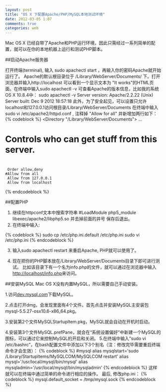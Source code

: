 ```yaml
---
layout: post
title: "OS X 下配置Apache/PHP/MySQL本地测试环境"
date: 2012-03-05 1:07
comments: true
categories: web
---
```

Mac OS X 已经自带了Apache和PHP运行环境，因此只需经过一系列简单的配置，就可以在你的本地机器上运行和测试PHP脚本。

##启动Apache服务器

打开终端(terminal), 输入 sudo apachectl start ，再输入你的密码Apache就开始运行了。
Apache的默认根目录位于 /Library/WebServer/Documents/ 下。打开浏览器并输入http://localhost 可以看到一个显示文本为
"It works"的HTML页面。在终端中输入sudo apachectl -v 可查看Apache的版本信息，比如我的系统OS X 10.8.4中：
sudo apachectl -v
Server version: Apache/2.2.22 (Unix)
Server built:   Dec  9 2012 18:57:18
此外，为了安全起见，可以设置只允许localhost和127.0.0.1访问根目录/Library/WebServer/Documents
在终端中输入 sudo vi /etc/apache2/httpd.conf , 注释掉 "Allow for all" 并新增加两行如下：
{% codeblock %}
<Directory "/Library/WebServer/Documents"> 
...
 #
 # Controls who can get stuff from this server. 
 # 
  	 Order allow,deny
	#Allow from all 
	 Allow from 127.0.0.1
	 Allow from localhost 
 </Directory>
{% endcodeblock %}

##配置PHP

1. 继续在httpconf文本中搜索字符串 #LoadModule php5_module libexec/apache2/libphp5.so 
    并去掉前面的井号 保存后退出。
2. 在终端中输入:

{% codeblock %}
 sudo cp  /etc/php.ini.default  /etc/php.ini
 sudo vi  /etc/php.ini
{% endcodeblock %}


3. 输入sudo apachectl restart 来重启Apache, PHP就可以使用了。

4. 现在把你的PHP脚本放在/Library/WebServer/Documents目录下即可进行测试。
比如该目录下有一个名为info.php的文件，就可以通过在浏览器中输入[http://localhost/info.php](http://localhost/info.php)来访问。


##安装MySQL
Mac OS X没有内置MySQL，所以需要自己手动安装。

1.访问[dev.mysql.com](http://dev.mysql.com/downloads/mysql/)下载MySQL。

2.点击打开dmg，会发现里面有4个文件。首先点击并安装MySQL主安装包mysql-5.5.27-osx10.6-x86_64.pkg。

3.安装第2个文件MySQLStartupItem.pkg，MySQL就会自动在开机时启动。

4.安装第3个文件MySQL.prefPane，就会在“系统设置偏好”中新建一个MySQL的图标，可以通过它来控制MySQL的开启和关闭。
5.在终端中输入“sudo vi /etc/bashrc”，在bash配置文件中添加以下3个别名（注：修改完毕需要重启终端命令才会生效）：
{% codeblock %}
#mysql
alias mysqlstart='sudo /Library/StartupItems/MySQLCOM/MySQLCOM restart'
alias mysql='/usr/local/mysql/bin/mysql'
alias mysqladmin='/usr/local/mysql/bin/mysqladmin'
{% endcodeblock %}
这样就可以在终端中通过简单的命令进行相应的操作。
最后, 修改php.ini：
{% codeblock %}
mysql.default_socket = /tmp/mysql.sock
{% endcodeblock %}